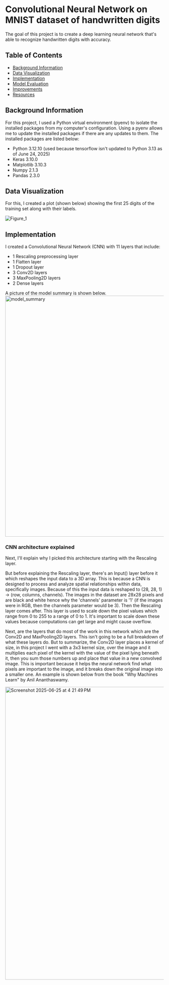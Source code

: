 # Convolutional Neural Network on MNIST dataset of handwritten digits

The goal of this project is to create a deep learning neural network that's able to recognize handwritten digits with accuracy. 

## Table of Contents

* [Background Information](#background-information)
* [Data Visualization](#data-visualization)
* [Implementation](#implementation)
* [Model Evaluation](#model-evaluation)
* [Improvements](#improvements)
* [Resources](#resources)

## Background Information

For this project, I used a Python virtual environment (pyenv) to isolate the installed packages from my computer's configuration. Using a pyenv allows me to update the installed packages if there are any updates to them. The installed packages are listed below:

- Python 3.12.10 (used because tensorflow isn't updated to Python 3.13 as of June 24, 2025)
- Keras 3.10.0
- Matplotlib 3.10.3
- Numpy 2.1.3
- Pandas 2.3.0

## Data Visualization

For this, I created a plot (shown below) showing the first 25 digits of the training set along with their labels.

![Figure_1](https://github.com/user-attachments/assets/8183c1d8-948e-4fb3-9e23-6cfd32cd86d2)

## Implementation

I created a Convolutional Neural Network (CNN) with 11 layers that include:

- 1 Rescaling preprocessing layer
- 1 Flatten layer
- 1 Dropout layer
- 3 Conv2D layers
- 3 MaxPooling2D layers
- 2 Dense layers

A picture of the model summary is shown below.
<img width="762" alt="model_summary" src="https://github.com/user-attachments/assets/a5cd42a5-3398-47bd-a1f2-01f3f56339c3" />


### CNN architecture explained

Next, I'll explain why I picked this architecture starting with the Rescaling layer. 

But before explaining the Rescaling layer, there's an Input() layer before it which reshapes the input data to a 3D array. This is because a CNN is designed to process and analyze spatial relationships within data, specifically images. Because of this the input data is reshaped to (28, 28, 1) -> (row, columns, channels). The images in the dataset are 28x28 pixels and are black and white hence why the 'channels' parameter is '1' (if the images were in RGB, then the channels parameter would be 3). Then the Rescaling layer comes after. This layer is used to scale down the pixel values which range from 0 to 255 to a range of 0 to 1. It's important to scale down these values because computations can get large and might cause overflow.

Next, are the layers that do most of the work in this network which are the Conv2D and MaxPooling2D layers. This isn't going to be a full breakdown of what these layers do. But to summarize, the Conv2D layer places a kernel of size, in this project I went with a 3x3 kernel size, over the image and it multiplies each pixel of the kernel with the value of the pixel lying beneath it, then you sum those numbers up and place that value in a new convolved image. This is important because it helps the neural network find what pixels are important to the image, and it breaks down the original image into a smaller one. An example is shown below from the book "Why Machines Learn" by Anil Ananthaswamy.

<img width="926" alt="Screenshot 2025-06-25 at 4 21 49 PM" src="https://github.com/user-attachments/assets/00a4d4f7-b1f9-469a-bd2f-35b9a80912b1" />









